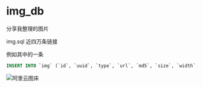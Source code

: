 # img_db
分享我整理的图片

img.sql 近四万条链接

例如其中的一条

```sql
INSERT INTO `img` (`id`, `uuid`, `type`, `url`, `md5`, `size`, `width`, `height`, `suf`, `gettime`, `updatetime`) VALUES (310, 'a04b2a0d54494a54a4a60e7146cf3d56', 'acg', 'https://ae01.alicdn.com/kf/U267d2f5180ee4f8fb1a65eb8d5e53a4bU.jpg', '1f2c77cf77e5c53c5d8f6ae7efb85b34', 487, 1920, 1362, 'jpeg', '2020-12-24 21:20:47', NULL);
```

![阿里云图床](https://ae01.alicdn.com/kf/U267d2f5180ee4f8fb1a65eb8d5e53a4bU.jpg)
